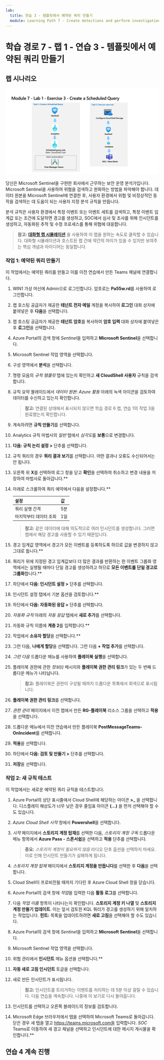 ```yaml
---
lab:
  title: 연습 3 - 템플릿에서 예약된 쿼리 만들기
  module: Learning Path 7 - Create detections and perform investigations using Microsoft Sentinel
---
```


# 학습 경로 7 - 랩 1 - 연습 3 - 템플릿에서 예약된 쿼리 만들기

## 랩 시나리오

![랩 개요입니다.](../Media/SC-200-Lab_Diagrams_Mod7_L1_Ex3.png)

당신은 Microsoft Sentinel을 구현한 회사에서 근무하는 보안 운영 분석가입니다. Microsoft Sentinel을 사용하여 위협을 검색하고 완화하는 방법을 파악해야 합니다. 데이터 원본을 Microsoft Sentinel에 연결한 후, 사용자 환경에서 위협 및 비정상적인 동작을 검색하는 데 도움이 되는 사용자 지정 분석 규칙을 만듭니다.

분석 규칙은 사용자 환경에서 특정 이벤트 또는 이벤트 세트를 검색하고, 특정 이벤트 임계값 또는 조건에 도달하면 경고를 생성하고, SOC에서 심사 및 조사를 위해 인시던트를 생성하고, 자동화된 추적 및 수정 프로세스를 통해 위협에 대응합니다.

>**참고:** **[대화형 랩 시뮬레이션](https://mslabs.cloudguides.com/guides/SC-200%20Lab%20Simulation%20-%20Create%20a%20scheduled%20query)** 을 사용하여 이 랩을 원하는 속도로 클릭할 수 있습니다. 대화형 시뮬레이션과 호스트된 랩 간에 약간의 차이가 있을 수 있지만 보여주는 핵심 개념과 아이디어는 동일합니다. 


### 작업 1: 예약된 쿼리 만들기

이 작업에서는 예약된 쿼리를 만들고 이를 이전 연습에서 만든 Teams 채널에 연결합니다.

1. WIN1 가상 머신에 Admin으로 로그인합니다. 암호로는 **Pa55w.rd**를 사용하여 로그인합니다.  

1. 랩 호스팅 공급자가 제공한 **테넌트 전자 메일** 계정을 복사하여 **로그인** 대화 상자에 붙여넣은 후 **다음**을 선택합니다.

1. 랩 호스팅 공급자가 제공한 **테넌트 암호**를 복사하여 **암호 입력** 대화 상자에 붙여넣은 후 **로그인**을 선택합니다.

1. Azure Portal의 검색 창에 *Sentinel*을 입력하고 **Microsoft Sentinel**을 선택합니다.

1. Microsoft Sentinel 작업 영역을 선택합니다.

1. 구성 영역에서 **분석**을 선택합니다.

1. 명령 모음의 *규칙 템플릿* 탭에 있는지 확인하고 **새 CloudShell 사용자** 규칙을 검색합니다.

1. 규칙 요약 블레이드에서 *데이터 원본: Azure 활동* 아래의 녹색 아이콘을 검토하여 데이터를 수신하고 있는지 확인합니다.

    >**참고:** 연결된 상태에서 표시되지 않으면 학습 경로 6 랩, 연습 1의 작업 3을 완료했는지 확인합니다.

1. 계속하려면 **규칙 만들기**를 선택합니다.

1. Analytics 규칙 마법사의 *일반* 탭에서 *심각도*를 **보통**으로 변경합니다.

1. **다음: 규칙 논리 설정 >** 단추를 선택합니다.

1. 규칙 쿼리의 경우 **쿼리 결과 보기**를 선택합니다. 어떤 결과나 오류도 수신되어서는 안 됩니다.

1. 오른쪽 위 **X**를 선택하여 로그 창을 닫고 **확인**을 선택하여 취소하고 변경 내용을 저장하여 마법사로 돌아갑니다.**

1. 아래로 스크롤하여 쿼리 예약에서 다음을 설정합니다.**

    |설정|값|
    |---|---|
    |쿼리 실행 간격|5분|
    |마지막부터 데이터 조회|1일|

    >**참고:** 같은 데이터에 대해 의도적으로 여러 인시던트를 생성합니다. 그러면 랩에서 해당 경고를 사용할 수 있기 때문입니다.

1. 경고 임계값 영역에서 경고가 모든 이벤트를 등록하도록 하므로 값을 변경하지 않고 그대로 둡니다.**

1. 쿼리가 위에 지정된 경고 임계값보다 더 많은 결과를 반환하는 한 이벤트 그룹화 영역에서는 실행될 때마다 단일 경고를 생성하려고 하므로 **모든 이벤트를 단일 경고로 그룹화**합니다.**

1. 하단에서 **다음: 인시던트 설정 >** 단추를 선택합니다. 

1. 인시던트 설정 탭에서 기본 옵션을 검토합니다.**

1. 하단에서 **다음: 자동화된 응답 >** 단추를 선택합니다.

1. *자동화 규칙* 아래의 *자동 응답* 탭에서 **새로 추가**를 선택합니다.

1. 자동화 규칙 이름에 **계층 2**를 입력합니다.**

1. 작업에서 **소유자 할당**을 선택합니다.**

1. 그런 다음, **나에게 할당**을 선택합니다. 그런 다음 **+ 작업 추가**를 선택합니다.

1. *그런 다음* 드롭다운 메뉴를 사용하여 **플레이북 실행**을 선택합니다.

1. 플레이북 권한에 관한 *정보(i)* 메시지와 **플레이북 권한 관리 링크**가 있는 두 번째 드롭다운 메뉴가 나타납니다.

    >**참고:** 플레이북은 권한이 구성될 때까지 드롭다운 목록에서 회색으로 표시됩니다.

1. **플레이북 권한 관리 링크**를 선택합니다.

1. *권한 관리* 페이지에서 이전 랩에서 만든 **RG-플레이북** 리소스 그룹을 선택하고 **적용**을 선택합니다.

1. 드롭다운 메뉴에서 이전 연습에서 만든 플레이북 **PostMessageTeams-OnIncident**를 선택합니다.

1. **적용**을 선택합니다.

1. 하단에서 **다음: 검토 및 만들기 >** 단추를 선택합니다.
  
1. **저장**을 선택합니다.


### 작업 2: 새 규칙 테스트

이 작업에서는 새로운 예약된 쿼리 규칙을 테스트합니다.

1. Azure Portal의 상단 표시줄에서 Cloud Shell에 해당하는 아이콘 **>_** 을 선택합니다. 디스플레이 해상도가 너무 낮은 경우 줄임표 아이콘 **(...)** 을 먼저 선택해야 할 수도 있습니다.

1. *Azure Cloud Shell 시작* 창에서 **Powershell**을 선택합니다.

1. *시작* 페이지에서 **스토리지 계정 탑재**를 선택한 다음, *스토리지 계정 구독* 드롭다운 메뉴 항목에서 **Azure Pass - 스폰서쉽**을 선택하고 **적용** 단추를 선택합니다.

    >**중요:** *스토리지 계정이 필요하지 않음* 라디오 단추 옵션을 선택하지 마세요. 이로 인해 인시던트 만들기가 실패하게 됩니다.

1. *스토리지 계정 탑재* 페이지에서 **스토리지 계정을 만듭니다**를 선택한 후 **다음**을 선택합니다.

1. Cloud Shell이 프로비전될 때까지 기다린 후 Azure Cloud Shell 창을 닫습니다.

1. Azure Portal의 검색 창에 *작업*을 입력한 다음 **활동 로그**를 선택합니다.

1. 다음 *작업 이름* 항목이 나타나는지 확인합니다. **스토리지 계정 키 나열** 및 **스토리지 계정 만들기 업데이트**. 이는 앞서 검토한 KQL 쿼리가 경고를 생성하기 위해 일치하는 작업입니다. **힌트:** 목록을 업데이트하려면 **새로 고침**을 선택해야 할 수도 있습니다.

1. Azure Portal의 검색 창에 *Sentinel*을 입력하고 **Microsoft Sentinel**을 선택합니다.

1. Microsoft Sentinel 작업 영역을 선택합니다.

1. 위협 관리에서 **인시던트** 메뉴 옵션을 선택합니다.**

1. **자동 새로 고침 인시던트** 토글을 선택합니다.

1. 새로 만든 인시던트가 표시됩니다.

    >**참고:** 인시던트를 트리거하는 이벤트를 처리하는 데 5분 이상 걸릴 수 있습니다. 다음 연습을 계속합니다. 나중에 이 보기로 다시 돌아옵니다.

1. 인시던트를 선택하고 오른쪽 블레이드의 정보를 검토합니다.

1. Microsoft Edge 브라우저에서 탭을 선택하여 Microsoft Teams로 돌아갑니다. 닫은 경우 새 탭을 열고 https://teams.microsoft.com을 입력합니다. *SOC* Teams로 이동하여 새 경고 채널을 선택하고 인시던트에 대한 메시지 게시물을 확인합니다.**


## 연습 4 계속 진행

